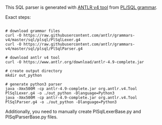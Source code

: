 This SQL parser is generated with [ANTLR v4 tool](https://github.com/antlr/antlr4) from [PL/SQL grammar](https://github.com/antlr/grammars-v4/tree/master/sql/plsql).

Exact steps:

```shell

# download grammar files
curl -O https://raw.githubusercontent.com/antlr/grammars-v4/master/sql/plsql/PlSqlLexer.g4
curl -O https://raw.githubusercontent.com/antlr/grammars-v4/master/sql/plsql/PlSqlParser.g4

# download antlr v4 tool
curl -O https://www.antlr.org/download/antlr-4.9-complete.jar

# create output directory
mkdir out_python

# generate python3 parser
java -Xmx500M -cp antlr-4.9-complete.jar org.antlr.v4.Tool PlSqlLexer.g4 -o ./out_python -Dlanguage=Python3
java -Xmx500M -cp antlr-4.9-complete.jar org.antlr.v4.Tool PlSqlParser.g4 -o ./out_python -Dlanguage=Python3

```

Additionally, you need to manually create PlSqlLexerBase.py and PlSqlParserBase.py files.
